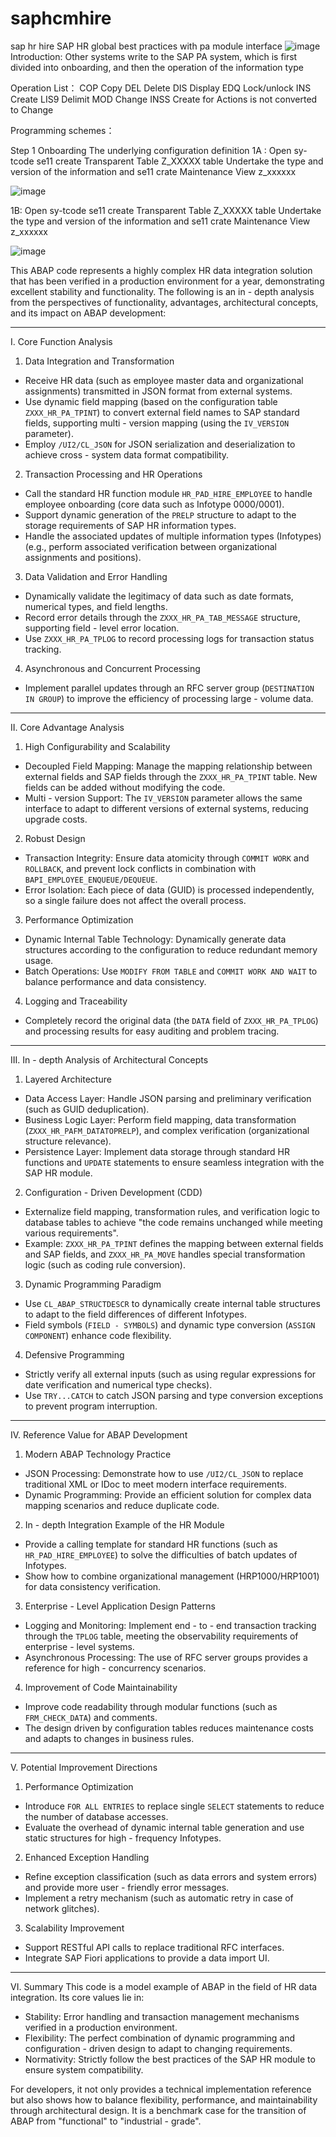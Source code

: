 # saphcmhire
sap hr hire
SAP HR global best practices with pa module interface
![image](https://github.com/user-attachments/assets/0f536775-4960-4a6d-8d10-4a02df095c40)
Introduction:
Other systems write to the SAP PA system, which is first divided into onboarding, and then the operation of the information type
 
Operation List：
COP        Copy
DEL         Delete
DIS          Display
EDQ        Lock/unlock
INS          Create
LIS9        Delimit
MOD       Change
INSS       Create for Actions is not converted to Change
 
Programming schemes：
 
Step 1 Onboarding  The underlying configuration definition
  1A : Open sy-tcode  se11 create Transparent Table Z_XXXXX table  Undertake the type and version of the information  and se11 crate Maintenance View z_xxxxxx

![image](https://github.com/user-attachments/assets/0b7b3219-5f56-425e-b0dc-083347ef798f)





  1B: Open sy-tcode  se11 create Transparent Table Z_XXXXX table  Undertake the type and version of the information  and se11 crate Maintenance View z_xxxxxx


![image](https://github.com/XW-bmw/saphcmhire/assets/29417134/464a7dc5-857e-4cfb-b5d0-d567bd9b3df1)




This ABAP code represents a highly complex HR data integration solution that has been verified in a production environment for a year, demonstrating excellent stability and functionality. The following is an in - depth analysis from the perspectives of functionality, advantages, architectural concepts, and its impact on ABAP development: 
 
--- 
 
I. Core Function Analysis 
1. Data Integration and Transformation 
- Receive HR data (such as employee master data and organizational assignments) transmitted in JSON format from external systems. 
- Use dynamic field mapping (based on the configuration table `ZXXX_HR_PA_TPINT`) to convert external field names to SAP standard fields, supporting multi - version mapping (using the `IV_VERSION` parameter). 
- Employ `/UI2/CL_JSON` for JSON serialization and deserialization to achieve cross - system data format compatibility. 
 
2. Transaction Processing and HR Operations 
- Call the standard HR function module `HR_PAD_HIRE_EMPLOYEE` to handle employee onboarding (core data such as Infotype 0000/0001). 
- Support dynamic generation of the `PRELP` structure to adapt to the storage requirements of SAP HR information types. 
- Handle the associated updates of multiple information types (Infotypes) (e.g., perform associated verification between organizational assignments and positions). 
 
3. Data Validation and Error Handling 
- Dynamically validate the legitimacy of data such as date formats, numerical types, and field lengths. 
- Record error details through the `ZXXX_HR_PA_TAB_MESSAGE` structure, supporting field - level error location. 
- Use `ZXXX_HR_PA_TPLOG` to record processing logs for transaction status tracking. 
 
4. Asynchronous and Concurrent Processing 
- Implement parallel updates through an RFC server group (`DESTINATION IN GROUP`) to improve the efficiency of processing large - volume data. 
 
--- 
 
II. Core Advantage Analysis 
1. High Configurability and Scalability 
- Decoupled Field Mapping: Manage the mapping relationship between external fields and SAP fields through the `ZXXX_HR_PA_TPINT` table. New fields can be added without modifying the code. 
- Multi - version Support: The `IV_VERSION` parameter allows the same interface to adapt to different versions of external systems, reducing upgrade costs. 
 
2. Robust Design 
- Transaction Integrity: Ensure data atomicity through `COMMIT WORK` and `ROLLBACK`, and prevent lock conflicts in combination with `BAPI_EMPLOYEE_ENQUEUE/DEQUEUE`. 
- Error Isolation: Each piece of data (GUID) is processed independently, so a single failure does not affect the overall process. 
 
3. Performance Optimization 
- Dynamic Internal Table Technology: Dynamically generate data structures according to the configuration to reduce redundant memory usage. 
- Batch Operations: Use `MODIFY FROM TABLE` and `COMMIT WORK AND WAIT` to balance performance and data consistency. 
 
4. Logging and Traceability 
- Completely record the original data (the `DATA` field of `ZXXX_HR_PA_TPLOG`) and processing results for easy auditing and problem tracing. 
 
--- 
 
III. In - depth Analysis of Architectural Concepts 
1. Layered Architecture 
- Data Access Layer: Handle JSON parsing and preliminary verification (such as GUID deduplication). 
- Business Logic Layer: Perform field mapping, data transformation (`ZXXX_HR_PAFM_DATATOPRELP`), and complex verification (organizational structure relevance). 
- Persistence Layer: Implement data storage through standard HR functions and `UPDATE` statements to ensure seamless integration with the SAP HR module. 
 
2. Configuration - Driven Development (CDD) 
- Externalize field mapping, transformation rules, and verification logic to database tables to achieve "the code remains unchanged while meeting various requirements". 
- Example: `ZXXX_HR_PA_TPINT` defines the mapping between external fields and SAP fields, and `ZXXX_HR_PA_MOVE` handles special transformation logic (such as coding rule conversion). 
 
3. Dynamic Programming Paradigm 
- Use `CL_ABAP_STRUCTDESCR` to dynamically create internal table structures to adapt to the field differences of different Infotypes. 
- Field symbols (`FIELD - SYMBOLS`) and dynamic type conversion (`ASSIGN COMPONENT`) enhance code flexibility. 
 
4. Defensive Programming 
- Strictly verify all external inputs (such as using regular expressions for date verification and numerical type checks). 
- Use `TRY...CATCH` to catch JSON parsing and type conversion exceptions to prevent program interruption. 
 
--- 
 
IV. Reference Value for ABAP Development 
1. Modern ABAP Technology Practice 
- JSON Processing: Demonstrate how to use `/UI2/CL_JSON` to replace traditional XML or IDoc to meet modern interface requirements. 
- Dynamic Programming: Provide an efficient solution for complex data mapping scenarios and reduce duplicate code. 
 
2. In - depth Integration Example of the HR Module 
- Provide a calling template for standard HR functions (such as `HR_PAD_HIRE_EMPLOYEE`) to solve the difficulties of batch updates of Infotypes. 
- Show how to combine organizational management (HRP1000/HRP1001) for data consistency verification. 
 
3. Enterprise - Level Application Design Patterns 
- Logging and Monitoring: Implement end - to - end transaction tracking through the `TPLOG` table, meeting the observability requirements of enterprise - level systems. 
- Asynchronous Processing: The use of RFC server groups provides a reference for high - concurrency scenarios. 
 
4. Improvement of Code Maintainability 
- Improve code readability through modular functions (such as `FRM_CHECK_DATA`) and comments. 
- The design driven by configuration tables reduces maintenance costs and adapts to changes in business rules. 
 
--- 
 
V. Potential Improvement Directions 
1. Performance Optimization 
- Introduce `FOR ALL ENTRIES` to replace single `SELECT` statements to reduce the number of database accesses. 
- Evaluate the overhead of dynamic internal table generation and use static structures for high - frequency Infotypes. 
 
2. Enhanced Exception Handling 
- Refine exception classification (such as data errors and system errors) and provide more user - friendly error messages. 
- Implement a retry mechanism (such as automatic retry in case of network glitches). 
 
3. Scalability Improvement 
- Support RESTful API calls to replace traditional RFC interfaces. 
- Integrate SAP Fiori applications to provide a data import UI. 
 
--- 
 
VI. Summary 
This code is a model example of ABAP in the field of HR data integration. Its core values lie in: 
- Stability: Error handling and transaction management mechanisms verified in a production environment. 
- Flexibility: The perfect combination of dynamic programming and configuration - driven design to adapt to changing requirements. 
- Normativity: Strictly follow the best practices of the SAP HR module to ensure system compatibility. 
 
For developers, it not only provides a technical implementation reference but also shows how to balance flexibility, performance, and maintainability through architectural design. It is a benchmark case for the transition of ABAP from "functional" to "industrial - grade".





